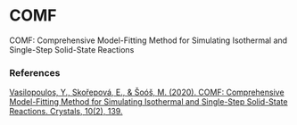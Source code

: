 # COMF
COMF: Comprehensive Model-Fitting Method for Simulating Isothermal and Single-Step Solid-State Reactions

### References

[Vasilopoulos, Y., Skořepová, E., & Šoóš, M. (2020). COMF: Comprehensive Model-Fitting Method for Simulating Isothermal and Single-Step Solid-State Reactions. Crystals, 10(2), 139.](https://www.mdpi.com/2073-4352/10/2/139/htm)
